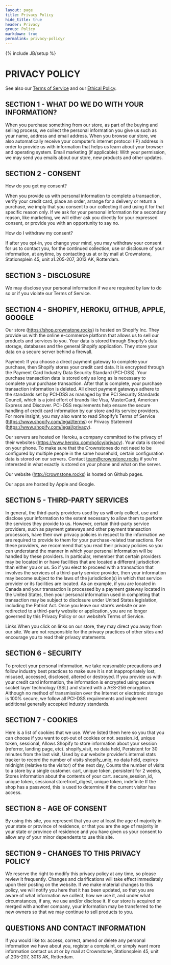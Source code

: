 ```yaml
---
layout: page
title: Privacy Policy
hide_title: true
header: Privacy
group: Policy
markdown: true
permalink: privacy-policy/
---
```

{% include JB/setup %}

# PRIVACY POLICY

See also our [Terms of Service](/terms-of-service) and our [Ethical Policy](/ethical-policy).

## SECTION 1 - WHAT DO WE DO WITH YOUR INFORMATION?

When you purchase something from our store, as part of the buying and selling process, we collect the personal information you give us such as your name, address and email address.
When you browse our store, we also automatically receive your computer’s internet protocol (IP) address in order to provide us with information that helps us learn about your browser and operating system.
Email marketing (if applicable): With your permission, we may send you emails about our store, new products and other updates.

## SECTION 2 - CONSENT

How do you get my consent?

When you provide us with personal information to complete a transaction, verify your credit card, place an order, arrange for a delivery or return a purchase, we imply that you consent to our collecting it and using it for that specific reason only.
If we ask for your personal information for a secondary reason, like marketing, we will either ask you directly for your expressed consent, or provide you with an opportunity to say no.

How do I withdraw my consent?
<p>
If after you opt-in, you change your mind, you may withdraw your consent for us to contact you, for the continued collection, use or disclosure of your information, at anytime, by contacting us at 
<script type="text/javascript">/*<![CDATA[*/var a=new Array("{{ site.contact-team.email[0] }}", "{{ site.contact-team.email[1] }}", "{{ site.contact-team.email[2] }}", "{{ site.contact-team.email[3] }}", "{{ site.contact-team.email[4] }}", "{{ site.contact-team.email[5] }}");document.write("<a href='mailto:");for(i=a.length-1;i>=0;i--){document.write(a[i])}document.write("?subject=Crownstone Team'>team@crownstone.rocks</a>");/*]]>*/</script>
or by mail at Crownstone, Stationsplein 45, unit a1.205-207, 3013 AK, Rotterdam.
</p>

## SECTION 3 - DISCLOSURE

We may disclose your personal information if we are required by law to do so or if you violate our Terms of Service.

## SECTION 4 - SHOPIFY, HEROKU, GITHUB, APPLE, GOOGLE

Our store (<https://shop.crownstone.rocks>) is hosted on Shopify Inc. They provide us with the online e-commerce platform that allows us to sell our products and services to you.
Your data is stored through Shopify’s data storage, databases and the general Shopify application. They store your data on a secure server behind a firewall.

Payment:
If you choose a direct payment gateway to complete your purchase, then Shopify stores your credit card data. It is encrypted through the Payment Card Industry Data Security Standard (PCI-DSS). Your purchase transaction data is stored only as long as is necessary to complete your purchase transaction. After that is complete, your purchase transaction information is deleted.
All direct payment gateways adhere to the standards set by PCI-DSS as managed by the PCI Security Standards Council, which is a joint effort of brands like Visa, MasterCard, American Express and Discover.
PCI-DSS requirements help ensure the secure handling of credit card information by our store and its service providers.
For more insight, you may also want to read Shopify’s Terms of Service (<https://www.shopify.com/legal/terms>) or Privacy Statement (<https://www.shopify.com/legal/privacy>).

Our servers are hosted on Heroku, a company committed to the privacy of their websites (<https://www.heroku.com/policy/privacy>). 
Your data is stored on your phone. To make sure that the Crownstones do not need to be configured by multiple people in the same household, certain configuration data is stored on our servers. Contact team@crownstone.rocks if you're interested in what exactly is stored on your phone and what on the server.

Our website (<http://crownstone.rocks>) is hosted on Github pages.

Our apps are hosted by Apple and Google.

## SECTION 5 - THIRD-PARTY SERVICES

In general, the third-party providers used by us will only collect, use and disclose your information to the extent necessary to allow them to perform the services they provide to us.
However, certain third-party service providers, such as payment gateways and other payment transaction processors, have their own privacy policies in respect to the information we are required to provide to them for your purchase-related transactions.
For these providers, we recommend that you read their privacy policies so you can understand the manner in which your personal information will be handled by these providers.
In particular, remember that certain providers may be located in or have facilities that are located a different jurisdiction than either you or us. So if you elect to proceed with a transaction that involves the services of a third-party service provider, then your information may become subject to the laws of the jurisdiction(s) in which that service provider or its facilities are located.
As an example, if you are located in Canada and your transaction is processed by a payment gateway located in the United States, then your personal information used in completing that transaction may be subject to disclosure under United States legislation, including the Patriot Act.
Once you leave our store’s website or are redirected to a third-party website or application, you are no longer governed by this Privacy Policy or our website’s Terms of Service.

Links
When you click on links on our store, they may direct you away from our site. We are not responsible for the privacy practices of other sites and encourage you to read their privacy statements.

## SECTION 6 - SECURITY

To protect your personal information, we take reasonable precautions and follow industry best practices to make sure it is not inappropriately lost, misused, accessed, disclosed, altered or destroyed.
If you provide us with your credit card information, the information is encrypted using secure socket layer technology (SSL) and stored with a AES-256 encryption.  Although no method of transmission over the Internet or electronic storage is 100% secure, we follow all PCI-DSS requirements and implement additional generally accepted industry standards.

## SECTION 7 - COOKIES

Here is a list of cookies that we use. We’ve listed them here so you that you can choose if you want to opt-out of cookies or not.
 session_id, unique token, sessional, Allows Shopify to store information about your session (referrer, landing page, etc).
 shopify_visit, no data held, Persistent for 30 minutes from the last visit, Used by our website provider’s internal stats tracker to record the number of visits
 shopify_uniq, no data held, expires midnight (relative to the visitor) of the next day, Counts the number of visits to a store by a single customer.
cart, unique token, persistent for 2 weeks, Stores information about the contents of your cart.
 secure_session_id, unique token, sessional
 storefront_digest, unique token, indefinite If the shop has a password, this is used to determine if the current visitor has access.


## SECTION 8 - AGE OF CONSENT

 By using this site, you represent that you are at least the age of majority in your state or province of residence, or that you are the age of majority in your state or province of residence and you have given us your consent to allow any of your minor dependents to use this site.

## SECTION 9 - CHANGES TO THIS PRIVACY POLICY

We reserve the right to modify this privacy policy at any time, so please review it frequently. Changes and clarifications will take effect immediately upon their posting on the website. If we make material changes to this policy, we will notify you here that it has been updated, so that you are aware of what information we collect, how we use it, and under what circumstances, if any, we use and/or disclose it.
If our store is acquired or merged with another company, your information may be transferred to the new owners so that we may continue to sell products to you.

## QUESTIONS AND CONTACT INFORMATION

<p>If you would like to: access, correct, amend or delete any personal information we have about you, register a complaint, or simply want more information contact us at 
<script type="text/javascript">/*<![CDATA[*/var a=new Array("{{ site.contact-team.email[0] }}", "{{ site.contact-team.email[1] }}", "{{ site.contact-team.email[2] }}", "{{ site.contact-team.email[3] }}", "{{ site.contact-team.email[4] }}", "{{ site.contact-team.email[5] }}");document.write("<a href='mailto:");for(i=a.length-1;i>=0;i--){document.write(a[i])}document.write("?subject=Crownstone Team'>team@crownstone.rocks</a>");/*]]>*/</script>
or by mail at Crownstone, Stationsplein 45, unit a1.205-207, 3013 AK, Rotterdam.</p>

